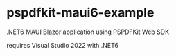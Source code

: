 # pspdfkit-maui6-example
.NET6 MAUI Blazor application using PSPDFKit Web SDK

requires Visual Studio 2022 with .NET6
